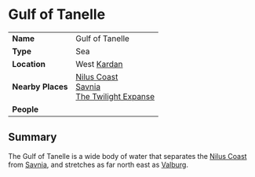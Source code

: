 # Gulf of Tanelle

|||
| --- | --- |
| **Name** | Gulf of Tanelle | place.4
| **Type** | Sea |
| **Location** | West [Kardan](../continents/kardan.md) |
| **Nearby Places** | [Nilus Coast](../../civilisations/nilsavnic-alliance/states/nilus-coast.md)<br>[Savnia](../../civilisations/nilsavnic-alliance/states/savnia.md)<br>[The Twilight Expanse](the-twilight-expanse.md) |
| **People** | |

## Summary

The Gulf of Tanelle is a wide body of water that separates the [Nilus Coast](../../civilisations/nilsavnic-alliance/states/nilus-coast.md) from [Savnia](../../civilisations/nilsavnic-alliance/states/savnia.md), and stretches as far north east as [Valburg](../../civilisations/nilsavnic-alliance/states/valburg.md).
